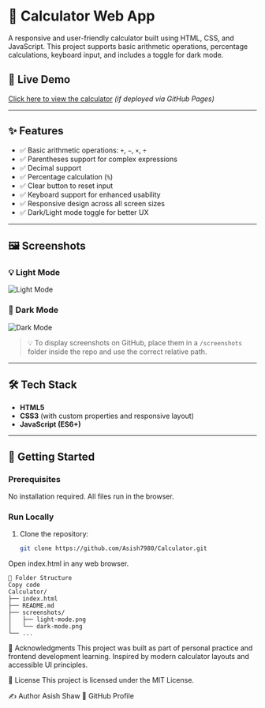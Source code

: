 # 🧮 Calculator Web App

A responsive and user-friendly calculator built using HTML, CSS, and JavaScript. This project supports basic arithmetic operations, percentage calculations, keyboard input, and includes a toggle for dark mode.

## 🔗 Live Demo

[Click here to view the calculator](https://asish7980.github.io/Calculator/) *(if deployed via GitHub Pages)*

---

## ✨ Features

- ✅ Basic arithmetic operations: `+`, `−`, `×`, `÷`
- ✅ Parentheses support for complex expressions
- ✅ Decimal support
- ✅ Percentage calculation (`%`)
- ✅ Clear button to reset input
- ✅ Keyboard support for enhanced usability
- ✅ Responsive design across all screen sizes
- ✅ Dark/Light mode toggle for better UX

---

## 🖼️ Screenshots

### 💡 Light Mode
![Light Mode](screenshots/light-mode.png)

### 🌙 Dark Mode
![Dark Mode](screenshots/dark-mode.png)

> 💡 To display screenshots on GitHub, place them in a `/screenshots` folder inside the repo and use the correct relative path.

---

## 🛠️ Tech Stack

- **HTML5**
- **CSS3** (with custom properties and responsive layout)
- **JavaScript (ES6+)**

---

## 🚀 Getting Started

### Prerequisites

No installation required. All files run in the browser.

### Run Locally

1. Clone the repository:
   ```bash
   git clone https://github.com/Asish7980/Calculator.git
Open index.html in any web browser.
```
📁 Folder Structure
Copy code
Calculator/
├── index.html
├── README.md
├── screenshots/
│   ├── light-mode.png
│   └── dark-mode.png
└── ...
```
🙌 Acknowledgments
This project was built as part of personal practice and frontend development learning. Inspired by modern calculator layouts and accessible UI principles.

📜 License
This project is licensed under the MIT License.

✍️ Author
Asish Shaw
🔗 GitHub Profile
